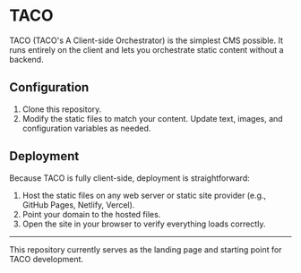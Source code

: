 # TACO

TACO (TACO's A Client-side Orchestrator) is the simplest CMS possible. It runs entirely on the client and lets you orchestrate static content without a backend.

## Configuration

1. Clone this repository.
2. Modify the static files to match your content. Update text, images, and configuration variables as needed.

## Deployment

Because TACO is fully client-side, deployment is straightforward:

1. Host the static files on any web server or static site provider (e.g., GitHub Pages, Netlify, Vercel).
2. Point your domain to the hosted files.
3. Open the site in your browser to verify everything loads correctly.

---

This repository currently serves as the landing page and starting point for TACO development.
